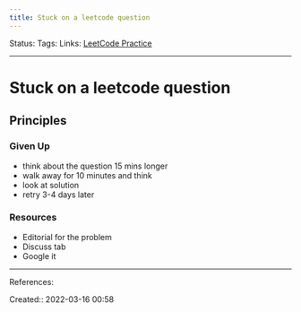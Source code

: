 ```yaml
---
title: Stuck on a leetcode question
---
```

Status: 
Tags: 
Links: [LeetCode Practice](out/leetcode-practice.md)
___

# Stuck on a leetcode question
## Principles
### Given Up
- think about the question 15 mins longer
- walk away for 10 minutes and think
- look at solution
- retry 3-4 days later
### Resources
- Editorial for the problem
- Discuss tab
- Google it
___
References:

Created:: 2022-03-16 00:58